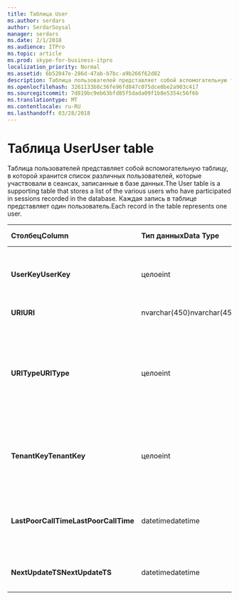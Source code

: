 ```yaml
---
title: Таблица User
ms.author: serdars
author: SerdarSoysal
manager: serdars
ms.date: 2/1/2018
ms.audience: ITPro
ms.topic: article
ms.prod: skype-for-business-itpro
localization_priority: Normal
ms.assetid: 6b52047e-286d-47ab-b7bc-a9b266f62d82
description: Таблица пользователей представляет собой вспомогательную таблицу, в которой хранится список различных пользователей, которые участвовали в сеансах, записанные в базе данных. Каждая запись в таблице представляет один пользователь.
ms.openlocfilehash: 3261133b8c36fe96fd847c075dce0be2a903c417
ms.sourcegitcommit: 7d819bc9eb63bfd85f5dada09f1b8e5354c56f6b
ms.translationtype: MT
ms.contentlocale: ru-RU
ms.lasthandoff: 03/28/2018
---
```

# <a name="user-table"></a><span data-ttu-id="2a9b5-104">Таблица User</span><span class="sxs-lookup"><span data-stu-id="2a9b5-104">User table</span></span>
 
<span data-ttu-id="2a9b5-105">Таблица пользователей представляет собой вспомогательную таблицу, в которой хранится список различных пользователей, которые участвовали в сеансах, записанные в базе данных.</span><span class="sxs-lookup"><span data-stu-id="2a9b5-105">The User table is a supporting table that stores a list of the various users who have participated in sessions recorded in the database.</span></span> <span data-ttu-id="2a9b5-106">Каждая запись в таблице представляет один пользователь.</span><span class="sxs-lookup"><span data-stu-id="2a9b5-106">Each record in the table represents one user.</span></span>
  
|<span data-ttu-id="2a9b5-107">**Столбец**</span><span class="sxs-lookup"><span data-stu-id="2a9b5-107">**Column**</span></span>|<span data-ttu-id="2a9b5-108">**Тип данных**</span><span class="sxs-lookup"><span data-stu-id="2a9b5-108">**Data Type**</span></span>|<span data-ttu-id="2a9b5-109">**Ключ или индекс**</span><span class="sxs-lookup"><span data-stu-id="2a9b5-109">**Key/Index**</span></span>|<span data-ttu-id="2a9b5-110">**Сведения**</span><span class="sxs-lookup"><span data-stu-id="2a9b5-110">**Details**</span></span>|
|:-----|:-----|:-----|:-----|
|<span data-ttu-id="2a9b5-111">**UserKey**</span><span class="sxs-lookup"><span data-stu-id="2a9b5-111">**UserKey**</span></span> <br/> |<span data-ttu-id="2a9b5-112">целое</span><span class="sxs-lookup"><span data-stu-id="2a9b5-112">int</span></span>  <br/> |<span data-ttu-id="2a9b5-113">Primary</span><span class="sxs-lookup"><span data-stu-id="2a9b5-113">Primary</span></span>  <br/> |<span data-ttu-id="2a9b5-114">Уникальный номер, идентифицирующий этого пользователя.</span><span class="sxs-lookup"><span data-stu-id="2a9b5-114">Unique number identifying this user.</span></span>  <br/> |
|<span data-ttu-id="2a9b5-115">**URI**</span><span class="sxs-lookup"><span data-stu-id="2a9b5-115">**URI**</span></span> <br/> |<span data-ttu-id="2a9b5-116">nvarchar(450)</span><span class="sxs-lookup"><span data-stu-id="2a9b5-116">nvarchar(450)</span></span>  <br/> |<span data-ttu-id="2a9b5-117">Уникальный</span><span class="sxs-lookup"><span data-stu-id="2a9b5-117">Unique</span></span>  <br/> |<span data-ttu-id="2a9b5-118">Строка URI.</span><span class="sxs-lookup"><span data-stu-id="2a9b5-118">URI string.</span></span>  <br/> |
|<span data-ttu-id="2a9b5-119">**URIType**</span><span class="sxs-lookup"><span data-stu-id="2a9b5-119">**URIType**</span></span> <br/> |<span data-ttu-id="2a9b5-120">целое</span><span class="sxs-lookup"><span data-stu-id="2a9b5-120">int</span></span>  <br/> ||<span data-ttu-id="2a9b5-121">1 — Неизвестный тип URI.</span><span class="sxs-lookup"><span data-stu-id="2a9b5-121">1 is unknown URI type.</span></span>  <br/> <span data-ttu-id="2a9b5-122">2 — URI пользователя.</span><span class="sxs-lookup"><span data-stu-id="2a9b5-122">2 is user URI.</span></span>  <br/> <span data-ttu-id="2a9b5-123">4 — URI конференции.</span><span class="sxs-lookup"><span data-stu-id="2a9b5-123">4 is conference URI.</span></span>  <br/> <span data-ttu-id="2a9b5-124">8 — URI телефона.</span><span class="sxs-lookup"><span data-stu-id="2a9b5-124">8 is phone URI.</span></span>  <br/> |
|<span data-ttu-id="2a9b5-125">**TenantKey**</span><span class="sxs-lookup"><span data-stu-id="2a9b5-125">**TenantKey**</span></span> <br/> |<span data-ttu-id="2a9b5-126">целое</span><span class="sxs-lookup"><span data-stu-id="2a9b5-126">int</span></span>  <br/> |<span data-ttu-id="2a9b5-127">Внешний</span><span class="sxs-lookup"><span data-stu-id="2a9b5-127">Foreign</span></span>  <br/> |<span data-ttu-id="2a9b5-128">Клиент пользователя, ссылается на таблицу клиентов.</span><span class="sxs-lookup"><span data-stu-id="2a9b5-128">Tenant of the user, referenced from tenant table.</span></span>  <br/> |
|<span data-ttu-id="2a9b5-129">**LastPoorCallTime**</span><span class="sxs-lookup"><span data-stu-id="2a9b5-129">**LastPoorCallTime**</span></span> <br/> |<span data-ttu-id="2a9b5-130">datetime</span><span class="sxs-lookup"><span data-stu-id="2a9b5-130">datetime</span></span>  <br/> ||<span data-ttu-id="2a9b5-131">Новейшие метка времени, когда пользователь имел аудиовызов плохого качества.</span><span class="sxs-lookup"><span data-stu-id="2a9b5-131">Latest time stamp when the user had a poor audio call.</span></span>  <br/> |
|<span data-ttu-id="2a9b5-132">**NextUpdateTS**</span><span class="sxs-lookup"><span data-stu-id="2a9b5-132">**NextUpdateTS**</span></span> <br/> |<span data-ttu-id="2a9b5-133">datetime</span><span class="sxs-lookup"><span data-stu-id="2a9b5-133">datetime</span></span>  <br/> ||<span data-ttu-id="2a9b5-134">Только для внутреннего использования.</span><span class="sxs-lookup"><span data-stu-id="2a9b5-134">For internal use only.</span></span>  <br/> |
   

